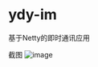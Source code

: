 # ydy-im
基于Netty的即时通讯应用

截图
![image](https://timgsa.baidu.com/timg?image&quality=80&size=b9999_10000&sec=1579338466397&di=00dd3e2cd5db8f594ccf5986debb4a9e&imgtype=jpg&src=http%3A%2F%2Fimg4.imgtn.bdimg.com%2Fit%2Fu%3D2455705934%2C1350898646%26fm%3D214%26gp%3D0.jpg)

